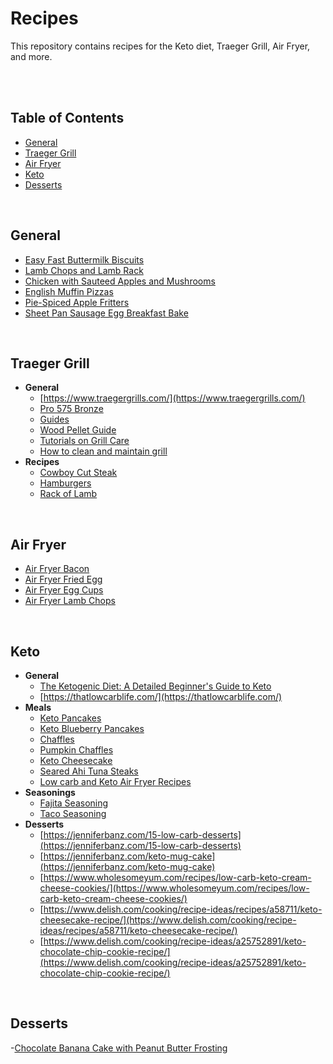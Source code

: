 # Recipes
This repository contains recipes for the Keto diet, Traeger Grill, Air Fryer, and more.

<br>
<br>


## Table of Contents
- [General](#general)
- [Traeger Grill](#traeger-grill)
- [Air Fryer](#air-fryer)
- [Keto](#keto)
- [Desserts](#desserts)

<br>

## General
- [Easy Fast Buttermilk Biscuits](./general/easyFastButtermilkBiscuits.md)
- [Lamb Chops and Lamb Rack](./general/lambChopsLambRack.md)
- [Chicken with Sauteed Apples and Mushrooms](./general/chickenWithSauteedApplesAndMushrooms.md)
- [English Muffin Pizzas](./general/englishMuffinPizzas.md)
- [Pie-Spiced Apple Fritters](./general/pieSpicedAppleFritters.md)
- [Sheet Pan Sausage Egg Breakfast Bake](./general/sheetPanSausageEggBreakfastBake.md)

<br>

## Traeger Grill
- **General**
  - [https://www.traegergrills.com/](https://www.traegergrills.com/)
  - [Pro 575 Bronze](https://www.traegergrills.com/pellet-grills/pro/575-bronze)
  - [Guides](https://www.traegergrills.com/learn/reference)
  - [Wood Pellet Guide](./traeger/traegerGrillWoodPelletGuide.md)
  - [Tutorials on Grill Care](https://www.traegergrills.com/learn/grill-care)
  - [How to clean and maintain grill](https://www.traegergrills.com/learn/how-to-clean-maintain-grill)
- **Recipes**
  - [Cowboy Cut Steak](./traeger/cowboyCutSteak.md)
  - [Hamburgers](./traeger/hamburgers.md)
  - [Rack of Lamb](./traeger/rackOfLamb.md)

<br>

## Air Fryer
- [Air Fryer Bacon](./airFryer/airFryerBacon.md)
- [Air Fryer Fried Egg](./airFryer/airFryerFriedEgg.md)
- [Air Fryer Egg Cups](./airFryer/airFryerEggCups.md)
- [Air Fryer Lamb Chops](./airFryer/airFryerLambChops.md)

<br>

## Keto
- **General**
  - [The Ketogenic Diet: A Detailed Beginner's Guide to Keto](https://www.healthline.com/nutrition/ketogenic-diet-101)
  - [https://thatlowcarblife.com/](https://thatlowcarblife.com/)
- **Meals**
  - [Keto Pancakes](./keto/ketoPancakes.md)
  - [Keto Blueberry Pancakes](./keto/ketoBlueberryPancakes.md)
  - [Chaffles](./keto/chaffles.md)
  - [Pumpkin Chaffles](./keto/pumpkinChaffles.md)
  - [Keto Cheesecake](./keto/ketoCheesecake.md)
  - [Seared Ahi Tuna Steaks](https://www.allrecipes.com/recipe/160099/seared-ahi-tuna-steaks/)
  - [Low carb and Keto Air Fryer Recipes](https://kalynskitchen.com/low-carb-and-keto-air-fryer-recipes/)
- **Seasonings**
  - [Fajita Seasoning](https://www.spendwithpennies.com/fajita-seasoning/)
  - [Taco Seasoning](https://www.allrecipes.com/recipe/46653/taco-seasoning-i/)
- **Desserts**
  - [https://jenniferbanz.com/15-low-carb-desserts](https://jenniferbanz.com/15-low-carb-desserts)
  - [https://jenniferbanz.com/keto-mug-cake](https://jenniferbanz.com/keto-mug-cake)
  - [https://www.wholesomeyum.com/recipes/low-carb-keto-cream-cheese-cookies/](https://www.wholesomeyum.com/recipes/low-carb-keto-cream-cheese-cookies/)
  - [https://www.delish.com/cooking/recipe-ideas/recipes/a58711/keto-cheesecake-recipe/](https://www.delish.com/cooking/recipe-ideas/recipes/a58711/keto-cheesecake-recipe/)
  - [https://www.delish.com/cooking/recipe-ideas/a25752891/keto-chocolate-chip-cookie-recipe/](https://www.delish.com/cooking/recipe-ideas/a25752891/keto-chocolate-chip-cookie-recipe/)

<br>

## Desserts
-[Chocolate Banana Cake with Peanut Butter Frosting](./dessert/chocolateBananaCake.md)